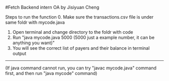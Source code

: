 #Fetch Backend intern OA by Jisiyuan Cheng

Steps to run the function
0. Make sure the transactions.csv file is under same foldr with mycode.java
1. Open terminal and change directory to the foldr with code
2. Run "java mycode.java 5000 (5000 just a example number, it can be anything you want)"
3. You will see the correct list of payers and their balance in terminal output


---------------------------------------------------------------------------------

(If java command cannot run, you can try "javac mycode.java" command first, and then run "java mycode" command)
